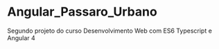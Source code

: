 # Angular_Passaro_Urbano
Segundo projeto do curso Desenvolvimento Web com ES6 Typescript e Angular 4
